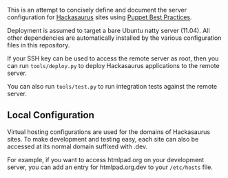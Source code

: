 This is an attempt to concisely define and document the server configuration for [Hackasaurus][] sites using [Puppet Best Practices][].

Deployment is assumed to target a bare Ubuntu natty server (11.04). All other dependencies are automatically installed by the various configuration files in this repository.

If your SSH key can be used to access the remote server as root, then you can run `tools/deploy.py` to deploy Hackasaurus applications to the remote server.

You can also run `tools/test.py` to run integration tests against the remote server.

## Local Configuration ##

Virtual hosting configurations are used for the domains of Hackasaurus sites. To make development and testing easy, each site can also be accessed at its normal domain suffixed with .dev.

For example, if you want to access htmlpad.org on your development server, you can add an entry for htmlpad.org.dev to your `/etc/hosts` file.

  [Hackasaurus]: http://hackasaurus.org
  [Puppet Best Practices]: http://projects.puppetlabs.com/projects/puppet/wiki/Puppet_Best_Practice
